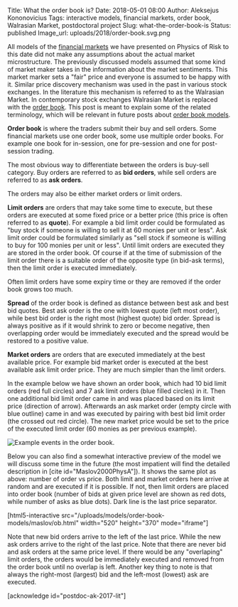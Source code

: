 Title: What the order book is?
Date: 2018-05-01 08:00
Author: Aleksejus Kononovicius
Tags: interactive models, financial markets, order book, Walrasian Market, postdoctoral project
Slug: what-the-order-book-is
Status: published
Image_url: uploads/2018/order-book.svg.png

All models of the [financial markets](/tag/financial-markets/) we have presented on Physics of Risk to this date did not make any assumptions about the actual market microstructure. The previously discussed models assumed that some kind of market maker takes in the information about the market sentiments. This market marker sets a "fair" price and everyone is assumed to be happy with it. Similar price discovery mechanism was used in the past in various stock exchanges. In the literature this mechanism is referred to as the Walrasian Market. In contemporary stock exchanges Walrasian Market is replaced with the [order book]({filename}/articles/2018/what-the-order-book-is.md). This post is meant to explain some of the related terminology, which will be relevant in future posts about [order book models](/tag/order-book/).<!--more-->

**Order book** is where the traders submit their buy and sell orders. Some financial markets use one order book, some use multiple order books. For example one book for in-session, one for pre-session and one for post-session trading.

The most obvious way to differentiate between the orders is buy-sell category. Buy orders are referred to as **bid orders**, while sell orders are referred to as **ask orders**.

The orders may also be either market orders or limit orders. 

**Limit orders** are orders that may take some time to execute, but these orders are executed at some fixed price or a better price (this price is often referred to as **quote**). For example a bid limit order could be formulated as "buy stock if someone is willing to sell it at 60 monies per unit or less". Ask limit order could be formulated similarly as "sell stock if someone is willing to buy for 100 monies per unit or less". Until limit orders are executed they are stored in the order book. Of course if at the time of submission of the limit order there is a suitable order of the opposite type (in bid-ask terms), then the limit order is executed immediately.

Often limit orders have some expiry time or they are removed if the order book grows too much.

**Spread** of the order book is defined as distance between best ask and best bid quotes. Best ask order is the one with lowest quote (left most order), while best bid order is the right most (highest quote) bid order. Spread is always positive as if it would shrink to zero or become negative, then overlapping order would be immediately executed and the spread would be restored to a positive value.

**Market orders** are orders that are executed immediately at the best available price. For example bid market order is executed at the best available ask limit order price. They are much simpler than the limit orders.

In the example below we have shown an order book, which had 10 bid limit orders (red full circles) and 7 ask limit orders (blue filled circles) in it. Then one additional bid limit order came in and was placed based on its limit price (direction of arrow). Afterwards an ask market order (empty circle with blue outline) came in and was executed by pairing with best bid limit order (the crossed out red circle). The new market price would be set to the price of the executed limit order (60 monies as per previous example).

![Example events in the order book.]({static}/uploads/2018/order-book.svg.png "Example events in the order book.")

Below you can also find a somewhat interactive preview of the model we will discuss some time in the future (the most impatient will find the detailed description in [cite id="Maslov2000PhysA"]). It shows the same plot as above: number of order vs price. Both limit and market orders here arrive at random and are executed if it is possible. If not, then limit orders are placed into order book (number of bids at given price level are shown as red dots, while number of asks as blue dots). Dark line is the last price separator.

[html5-interactive
src="/uploads/models/order-book-models/maslov/ob.html" width="520"
height="370" mode="iframe"]

Note that new bid orders arrive to the left of the last price. While the new ask orders arrive to the right of the last price. Note that there are never bid and ask orders at the same price level. If there would be any "overlaping" limit orders, the orders would be immediately executed and removed from the order book until no overlap is left. Another key thing to note is that always the right-most (largest) bid and the left-most (lowest) ask are executed.

[acknowledge id="postdoc-ak-2017-lit"]
